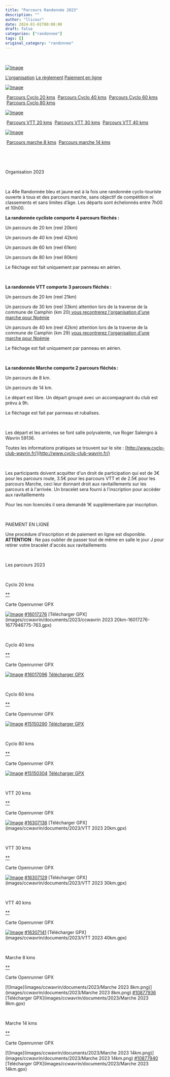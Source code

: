 ```yaml
---
title: "Parcours Randonnée 2023"
description: ""
author: "llicour"
date: 2024-01-01T00:00:00
draft: false
categories: ["randonnee"]
tags: []
original_category: "randonnee"
---
```


&nbsp;

 [![Image](images/ccwavrin/documents/2023/AFFICHE_46EME_RANDO_CYCLISTE1024_1.jpg)](images/ccwavrin/documents/2023/AFFICHE_46EME_RANDO_CYCLISTE1024_1.jpg)

[L'organisation](images/ccwavrin/documents/2023/Organisation.pdf)
[Le règlement](images/ccwavrin/documents/2023/Reglement.pdf)
[Paiement en ligne](#paiement)

[![Image](images/ccwavrin/documents/2023/Route_2023_20-40-60-80.png)](images/ccwavrin/documents/2023/Route_2023_20-40-60-80.png)

&nbsp;[Parcours Cyclo 20 kms](#CYCLO20)
&nbsp;[Parcours Cyclo 40 kms](#CYCLO40)
&nbsp;[Parcours Cyclo 60 kms](#CYCLO60)
&nbsp;[Parcours Cyclo 80 kms](#CYCLO80)

[![Image](images/ccwavrin/documents/2023/VTT_2023_20-30-40.png)](images/ccwavrin/documents/2023/VTT_2023_20-30-40.png)

&nbsp;[Parcours VTT 20 kms](#VTT20)
&nbsp;[Parcours VTT 30 kms](#VTT30)
&nbsp;[Parcours VTT 40 kms](#VTT40)

[![Image](https://lh3.googleusercontent.com/w0gAK4L8dcQjqgjaqywUktVns8oU7dpsa_QriXvmwWWR2edZ73_p0cAOFbmc-DzXhmeblcy7GDVBMdnrvV8LOJdx6SQCvQQ2GSFFsJ7XDBGWitPCs6lhejHccSpfOFP3L-z-_DTSXF9P3ph0RCN8RDaIUq6iDsU4Ns1hsu9qV0ddeCca5KQozQ9Or3lvOutwfe-lCPnGQmASvAqLAM_5I0Oq7_SjhR0AbbwM4xbrW3zbMXjKCdABfbVzHFVdJh5zrJ9UPMbrzrby9KE12VbITzoK1rtc0T9G083nwb_3JztMHRrsQW2bq8W-98JwalabwUVxF--eCs8qg8oJ4BqFWhs-UtvIJqZdjfcYkTdlnCqV0QlFJNEmBqST_kyJNChPEsQ2mGGrshA2kIB65OPyWHIe_seBaennB5TGmtqfDiHOuprg_dUnMaBqimO46ljG_1V_-8h04VVEOJRgGDmAGYEZnGhGOuyxtx49Os78hxY6NAPlZ4qvMkln4VogTpZ_SCXbzmQJLFiFKbRwGiPFYRDSTxJYMdFOVFoi4IzQtmSHoLrHR-nJk01D3qda4Cv4xLAZ5USEmYrA1if6o0rgDEIQLp6iQRi-vEqcruJOPj34gOMgXp8lGinxWIl_zR0PCId6XFsDQ597wM42KjXEjBz-36-lgUJubQAphj74oBmiSqlLQQ441a31HpHL7cl_44CE1tOOT_vkCe_6adkAHr4yjw=w206)](https://lh3.googleusercontent.com/w0gAK4L8dcQjqgjaqywUktVns8oU7dpsa_QriXvmwWWR2edZ73_p0cAOFbmc-DzXhmeblcy7GDVBMdnrvV8LOJdx6SQCvQQ2GSFFsJ7XDBGWitPCs6lhejHccSpfOFP3L-z-_DTSXF9P3ph0RCN8RDaIUq6iDsU4Ns1hsu9qV0ddeCca5KQozQ9Or3lvOutwfe-lCPnGQmASvAqLAM_5I0Oq7_SjhR0AbbwM4xbrW3zbMXjKCdABfbVzHFVdJh5zrJ9UPMbrzrby9KE12VbITzoK1rtc0T9G083nwb_3JztMHRrsQW2bq8W-98JwalabwUVxF--eCs8qg8oJ4BqFWhs-UtvIJqZdjfcYkTdlnCqV0QlFJNEmBqST_kyJNChPEsQ2mGGrshA2kIB65OPyWHIe_seBaennB5TGmtqfDiHOuprg_dUnMaBqimO46ljG_1V_-8h04VVEOJRgGDmAGYEZnGhGOuyxtx49Os78hxY6NAPlZ4qvMkln4VogTpZ_SCXbzmQJLFiFKbRwGiPFYRDSTxJYMdFOVFoi4IzQtmSHoLrHR-nJk01D3qda4Cv4xLAZ5USEmYrA1if6o0rgDEIQLp6iQRi-vEqcruJOPj34gOMgXp8lGinxWIl_zR0PCId6XFsDQ597wM42KjXEjBz-36-lgUJubQAphj74oBmiSqlLQQ441a31HpHL7cl_44CE1tOOT_vkCe_6adkAHr4yjw=w2304-h1308-no)

&nbsp;[Parcours marche 8 kms](#MARCHE8)
&nbsp;[Parcours marche 14 kms](#MARCHE14)

&nbsp;

&nbsp;

Organisation 2023

&nbsp;

La 46e Randonnée bleu et jaune est à la fois une randonnée cyclo-touriste ouverte à tous et des parcours marche, sans objectif de compétition ni classements et sans limites d’âge. Les départs sont échelonnés entre 7h00 et 10h00.

**La randonnée cycliste comporte 4 parcours fléchés&nbsp;:**

Un parcours de 20 km (reel 20km)

Un parcours de 40 km (reel 42km)

Un parcours de 60 km (reel 61km)

Un parcours de 80 km (reel 80km)

Le fléchage est fait uniquement par panneau en aérien.

&nbsp;

**La randonnée VTT comporte 3 parcours fléchés&nbsp;:**

Un parcours de 20 km (reel 21km)

Un parcours de 30 km (reel 33km) attention lors de la traverse de la commune de Camphin (km 20)[ vous recontrerez l'organisation d'une marche pour Noémie](https://lh3.googleusercontent.com/8Da6AciO0ayMOhlaSvmqXa7-BZKq9McgqdCdLSr1HqFJyhhPD9LacUyxhMnC2HlxysFNi0CZedIQPXq3Km58zDY5qzpHGVKQPS3ruOsUV8Ewb1S4xiBjlbaKMhenZLws2mO6zgxoPJf4itsI1KHJvYn1upQrXIpHTu-7wVBpDkZ2-SoetKYSoMJ_wYGJCF2NXV5pNEFY1klIsFiParD5-CkM-s_JYcWm-pRFIOgb0MBIUKYebmq2zMoLUC6rHM-fjLmOOF8yqjUoGXwVCU0WjBEYLbwIsXKAK0WKbUdrJu1-VsPE9O2ypZkPvfqGjzx9ELQcpoLpYEFEURBhP2IWAdmRA9yoz7DkjVAEZsxPRBGDniJuyBASYhclYCy5lWeQiQEVQYzM8YW9YTCsGfviOS6aPNixiXLT-Y0A-0zs4Y7tpgdjEL9emjScseDAnM_5vb3zt802d-_yaijZ8RMS3bprVvkv23lf11u_x35iYCVCKL9xxjuHpFAK7DW-erRtUAiD45Dd_WbnkA8hXQeji0CN_qdBf0-LkWnhMWOwIySkD0zi1z9suJe6FzcFXoMVfiPJQhfYJzmrZYY-CsCsqor4xpBFHKYsXfaR8cCZGfwtypYDfwaHQU_DkOz6XdVNAIJyp8-tP13zPxspaXfY-de5eqDogJW16FDMe_Nf-djtwn7s50nqMlozOk37UaVi7H62Vpta4oQNZwySoB5mZ_gdZqqfe3NJRGbCyhG-DcgurS-XmNs7EZcY0OESnMwld33q_ccvjCsHhqKHkKV-3CnSLQQ5LV6kbIOOMHT37Ikn3GM07I4FLSBSdmXL7KdaY85L6FweYUpSTNUsVKEw_7Rv5pd4GImVAbUsb_4aG8Yfygz_IHB0fbVUBdqrROsHny5vn83mEaSzRh8uEb4Fx_MtTtPbmZoZSp0hxj8OIIYOj72c8N_shZVkhJMC1g-v_Wi-4TqTyADC4NOc5Y1nG8KpbLeFEcPVJjAB_sj8AdKWosqiuBLBkjM=w645-h912-s-no?authuser=1)

Un parcours de 40 km (reel 42km)&nbsp;attention lors de la traverse de la commune de Camphin (km 29)&nbsp;[vous recontrerez&nbsp;l'organisation d'une marche pour Noémie](https://lh3.googleusercontent.com/8Da6AciO0ayMOhlaSvmqXa7-BZKq9McgqdCdLSr1HqFJyhhPD9LacUyxhMnC2HlxysFNi0CZedIQPXq3Km58zDY5qzpHGVKQPS3ruOsUV8Ewb1S4xiBjlbaKMhenZLws2mO6zgxoPJf4itsI1KHJvYn1upQrXIpHTu-7wVBpDkZ2-SoetKYSoMJ_wYGJCF2NXV5pNEFY1klIsFiParD5-CkM-s_JYcWm-pRFIOgb0MBIUKYebmq2zMoLUC6rHM-fjLmOOF8yqjUoGXwVCU0WjBEYLbwIsXKAK0WKbUdrJu1-VsPE9O2ypZkPvfqGjzx9ELQcpoLpYEFEURBhP2IWAdmRA9yoz7DkjVAEZsxPRBGDniJuyBASYhclYCy5lWeQiQEVQYzM8YW9YTCsGfviOS6aPNixiXLT-Y0A-0zs4Y7tpgdjEL9emjScseDAnM_5vb3zt802d-_yaijZ8RMS3bprVvkv23lf11u_x35iYCVCKL9xxjuHpFAK7DW-erRtUAiD45Dd_WbnkA8hXQeji0CN_qdBf0-LkWnhMWOwIySkD0zi1z9suJe6FzcFXoMVfiPJQhfYJzmrZYY-CsCsqor4xpBFHKYsXfaR8cCZGfwtypYDfwaHQU_DkOz6XdVNAIJyp8-tP13zPxspaXfY-de5eqDogJW16FDMe_Nf-djtwn7s50nqMlozOk37UaVi7H62Vpta4oQNZwySoB5mZ_gdZqqfe3NJRGbCyhG-DcgurS-XmNs7EZcY0OESnMwld33q_ccvjCsHhqKHkKV-3CnSLQQ5LV6kbIOOMHT37Ikn3GM07I4FLSBSdmXL7KdaY85L6FweYUpSTNUsVKEw_7Rv5pd4GImVAbUsb_4aG8Yfygz_IHB0fbVUBdqrROsHny5vn83mEaSzRh8uEb4Fx_MtTtPbmZoZSp0hxj8OIIYOj72c8N_shZVkhJMC1g-v_Wi-4TqTyADC4NOc5Y1nG8KpbLeFEcPVJjAB_sj8AdKWosqiuBLBkjM=w645-h912-s-no?authuser=1)

Le fléchage est fait uniquement par panneau en aérien.

&nbsp;

**La randonnée Marche comporte 2 parcours&nbsp;fléchés :**

Un parcours de 8 km.

Un parcours de 14 km.

Le départ est libre. Un départ groupé avec un accompagnant du club est prévu à 9h.

Le fléchage est fait par panneau et rubalises.

&nbsp;

Les départ et les arrivées se font salle polyvalente, rue Roger Salengro à Wavrin 59136.

Toutes les informations pratiques se trouvent sur le site&nbsp;: [http://www.cyclo-club-wavrin.fr/](http://www.cyclo-club-wavrin.fr/)

&nbsp;

Les participants doivent acquitter d'un droit de participation qui est de 3€ pour les parcours route, 3.5€ pour les parcours VTT et de 2.5€ pour les parcours Marche, ceci leur donnant droit aux ravitaillements sur les parcours et à l'arrivée. Un bracelet sera fourni à l'inscription pour accèder aux ravitaillements

Pour les non licenciés il sera demandé 1€ supplémentaire par inscription.

&nbsp;

PAIEMENT EN LIGNE

Une procédure d'inscription et de paiement en ligne est disponible.
 **ATTENTION** : Ne pas oublier de passer tout de même en salle le jour J pour retirer votre bracelet d'accès aux ravitaillements

&nbsp;

Les parcours 2023

&nbsp;

Cyclo 20 kms

[**](#)

Carte
Openrunner
GPX

[![Image](images/ccwavrin/documents/2023/Route_2023_20km.png)](images/ccwavrin/documents/2023/Route_2023_20km.png)
[#16017276](https://www.openrunner.com/route-details/16017276)
[Télécharger GPX](images/ccwavrin/documents/2023/ccwavrin 2023 20km-16017276-1677946775-763.gpx)

&nbsp;

Cyclo 40 kms

[**](#)

Carte
Openrunner
GPX

[![Image](images/ccwavrin/documents/2023/Route_2023_40km.png)](images/ccwavrin/documents/2023/Route_2023_40km.png)
[#16017096](https://www.openrunner.com/route-details/16017096)
[Télécharger GPX](images/ccwavrin/documents/2023/ccwavrin_2023_42km-16017096-1677946759-683.gpx)

&nbsp;

Cyclo 60 kms

[**](#)

Carte
Openrunner
GPX

[![Image](images/ccwavrin/documents/2023/Route_2023_60km.png)](images/ccwavrin/documents/2023/Route_2023_60km.png)
[#15150290](https://www.openrunner.com/route-details/15150290)
[Télécharger GPX](images/ccwavrin/documents/2023/ccwavrin_2023_61km-15150290-1677946685-553.gpx)

&nbsp;

Cyclo 80 kms

[**](#)

Carte
Openrunner
GPX

[![Image](images/ccwavrin/documents/2023/Route_2023_80km.png)](images/ccwavrin/documents/2023/Route_2023_80km.png)
[#15150304](https://www.openrunner.com/route-details/15150304)
[Télécharger GPX](images/ccwavrin/documents/2023/ccwavrin_2023_80km-15150304-1677946659-359.gpx)

&nbsp;

VTT 20 kms

[**](#)

Carte
Openrunner
GPX

[![Image](images/ccwavrin/documents/2023/VTT_2023_20km.png)](images/ccwavrin/documents/2023/VTT_2023_20km.png)
[#16307136](https://www.openrunner.com/route-details/16307136)
[Télécharger GPX](images/ccwavrin/documents/2023/VTT 2023 20km.gpx)

&nbsp;

VTT 30 kms

[**](#)

Carte
Openrunner
GPX

[![Image](images/ccwavrin/documents/2023/VTT_2023_30km.png)](images/ccwavrin/documents/2023/VTT_2023_30km.png)
[#16307129](https://www.openrunner.com/route-details/16307129)
[Télécharger GPX](images/ccwavrin/documents/2023/VTT 2023 30km.gpx)

&nbsp;

VTT 40 kms

[**](#)

Carte
Openrunner
GPX

[![Image](images/ccwavrin/documents/2023/VTT_2023_40km.png)](images/ccwavrin/documents/2023/VTT_2023_40km.png)
[#16307141](https://www.openrunner.com/route-details/16307141)
[Télécharger GPX](images/ccwavrin/documents/2023/VTT 2023 40km.gpx)

&nbsp;

Marche 8 kms

[**](#)

Carte
Openrunner
GPX

[![Image](images/ccwavrin/documents/2023/Marche 2023 8km.png)](images/ccwavrin/documents/2023/Marche 2023 8km.png)
[#10877936](https://www.openrunner.com/route-details/10877936)
[Télécharger GPX](images/ccwavrin/documents/2023/Marche 2023 8km.gpx)

&nbsp;

Marche 14 kms

[**](#)

Carte
Openrunner
GPX

[![Image](images/ccwavrin/documents/2023/Marche 2023 14km.png)](images/ccwavrin/documents/2023/Marche 2023 14km.png)
[#10877940](https://www.openrunner.com/route-details/10877940)
[Télécharger GPX](images/ccwavrin/documents/2023/Marche 2023 14km.gpx)